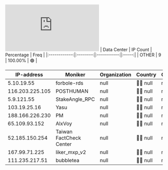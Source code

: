 ![Diagramm](https://github.com/obajay/StateSync-snapshots/blob/main/Projects/Likecoin/1/README.md)
| Data Center | IP Count | Percentage | Freq |
|:------------:|:--------:|:-----------:|:-----:|
| OTHER | 9 | 100.00% | 🟢 |

<!-- START_TABLE -->
| IP-address | Moniker | Organization | Country | City |
|-------------|---------|---------------|---------|------|
| 5.10.19.55 | forbole-rds | null | 🏴‍☠️ null | null |
| 116.203.225.105 | POSTHUMAN | null | 🏴‍☠️ null | null |
| 5.9.121.55 | StakeAngle_RPC | null | 🏴‍☠️ null | null |
| 103.19.25.16 | Yasu | null | 🏴‍☠️ null | null |
| 188.166.226.230 | PM | null | 🏴‍☠️ null | null |
| 65.109.93.152 | AlxVoy | null | 🏴‍☠️ null | null |
| 52.185.150.254 | Taiwan FactCheck Center | null | 🏴‍☠️ null | null |
| 167.99.71.225 | liker_mxp_v2 | null | 🏴‍☠️ null | null |
| 111.235.217.51 | bubbletea | null | 🏴‍☠️ null | null |

<!-- END_TABLE -->